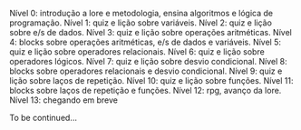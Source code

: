 Nível 0: introdução a lore e metodologia, ensina algoritmos e lógica de programação.
Nível 1: quiz e lição sobre variáveis.
Nível 2: quiz e lição sobre e/s de dados.
Nível 3: quiz e lição sobre operações aritméticas.
Nível 4: blocks sobre operações aritméticas, e/s de dados e variáveis.
Nível 5: quiz e lição sobre operadores relacionais.
Nível 6: quiz e lição sobre operadores lógicos.
Nível 7: quiz e lição sobre desvio condicional.
Nível 8: blocks sobre operadores relacionais e desvio condicional.
Nível 9: quiz e lição sobre laços de repetição.
Nível 10: quiz e lição sobre funções.
Nível 11: blocks sobre laços de repetição e funções.
Nível 12: rpg, avanço da lore.
Nível 13: chegando em breve

To be continued...